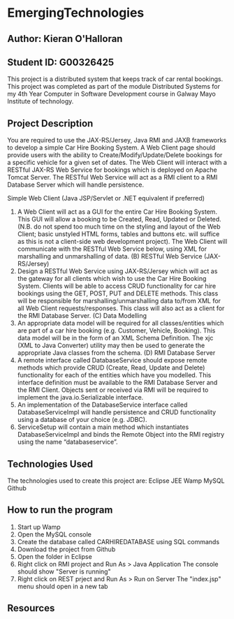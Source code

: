# EmergingTechnologies

## Author: Kieran O'Halloran

## Student ID: G00326425

This project is a distributed system that keeps track of car rental bookings. This project was completed as part of the module Distributed Systems for my 4th Year Computer in Software Development course in Galway Mayo Institute of technology. 


## Project Description
You are required to use the JAX-RS/Jersey, Java RMI and JAXB frameworks to develop a simple Car Hire
Booking System. A Web Client page should provide users with the ability to Create/Modify/Update/Delete
bookings for a specific vehicle for a given set of dates. The Web Client will interact with a RESTful JAX-RS
Web Service for bookings which is deployed on Apache Tomcat Server. The RESTful Web Service will act as
a RMI client to a RMI Database Server which will handle persistence.

 Simple Web Client (Java JSP/Servlet or .NET equivalent if preferred)
1. A Web Client will act as a GUI for the entire Car Hire Booking System. This GUI will allow a booking
to be Created, Read, Updated or Deleted. (N.B. do not spend too much time on the styling and layout
of the Web Client; basic unstyled HTML forms, tables and buttons etc. will suffice as this is not a
client-side web development project). The Web Client will communicate with the RESTful Web
Service below, using XML for marshalling and unmarshalling of data.
(B) RESTful Web Service (JAX-RS/Jersey)
1. Design a RESTful Web Service using JAX-RS/Jersey which will act as the gateway for all clients
which wish to use the Car Hire Booking System. Clients will be able to access CRUD functionality for
car hire bookings using the GET, POST, PUT and DELETE methods. This class will be responsible for
marshalling/unmarshalling data to/from XML for all Web Client requests/responses. This class will
also act as a client for the RMI Database Server.
(C) Data Modelling
1. An appropriate data model will be required for all classes/entities which are part of a car hire booking
(e.g. Customer, Vehicle, Booking). This data model will be in the form of an XML Schema Definition.
The xjc (XML to Java Converter) utility may then be used to generate the appropriate Java classes from
the schema.
(D) RMI Database Server
1. A remote interface called DatabaseService should expose remote methods which provide CRUD
(Create, Read, Update and Delete) functionality for each of the entities which have you modelled. This
interface definition must be available to the RMI Database Server and the RMI Client. Objects sent
or received via RMI will be required to implement the java.io.Serializable interface.
2. An implementation of the DatabaseService interface called DatabaseServiceImpl will handle
persistence and CRUD functionality using a database of your choice (e.g. JDBC).
3. ServiceSetup will contain a main method which instantiates DatabaseServiceImpl and binds the
Remote Object into the RMI registry using the name “databaseservice”.

## Technologies Used
The technologies used to create this project are:
Eclipse JEE
Wamp
MySQL
Github
 
## How to run the program
1. Start up Wamp
2. Open the MySQL console
3. Create the database called CARHIREDATABASE using SQL commands 
4. Download the project from Github
5. Open the folder in Eclipse
6. Right click on RMI project and Run As > Java Application
    The console should show "Server is running"
7. Right click on REST prject and Run As > Run on Server
    The "index.jsp" menu should open in a new tab

## Resources

